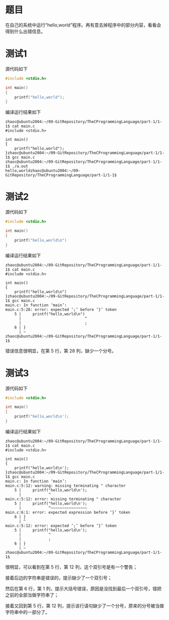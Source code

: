 # 题目

在自己的系统中运行“hello,world”程序。再有意去掉程序中的部分内容，看看会得到什么出错信息。


# 测试1

源代码如下

```c
#include <stdio.h>

int main()
{
    printf("hello,world");
}
```

编译运行结果如下

```shell
zhaoc@ubuntu2004:~/09-GitRepository/TheCProgrammingLanguage/part-1/1-1$ cat main.c 
#include <stdio.h>

int main()
{
    printf("hello,world");
}zhaoc@ubuntu2004:~/09-GitRepository/TheCProgrammingLanguage/part-1/1-1$ gcc main.c 
zhaoc@ubuntu2004:~/09-GitRepository/TheCProgrammingLanguage/part-1/1-1$ ./a.out 
hello,worldzhaoc@ubuntu2004:~/09-GitRepository/TheCProgrammingLanguage/part-1/1-1$
```

# 测试2

源代码如下

```c
#include <stdio.h>

int main()
{
    printf("hello,world\n")
}
```

编译运行结果如下

```shell
zhaoc@ubuntu2004:~/09-GitRepository/TheCProgrammingLanguage/part-1/1-1$ cat main.c 
#include <stdio.h>

int main()
{
    printf("hello,world\n")
}zhaoc@ubuntu2004:~/09-GitRepository/TheCProgrammingLanguage/part-1/1-1$ gcc main.c 
main.c: In function ‘main’:
main.c:5:28: error: expected ‘;’ before ‘}’ token
    5 |     printf("hello,world\n")
      |                            ^
      |                            ;
    6 | }
      | ~                           
zhaoc@ubuntu2004:~/09-GitRepository/TheCProgrammingLanguage/part-1/1-1$
```

错误信息很明显，在第 5 行，第 28 列，缺少一个分号。

# 测试3

源代码如下

```c
#include <stdio.h>

int main()
{
    printf("hello,world\n');
}
```

编译运行结果如下

```shell
zhaoc@ubuntu2004:~/09-GitRepository/TheCProgrammingLanguage/part-1/1-1$ cat main.c 
#include <stdio.h>

int main()
{
    printf("hello,world\n');
}zhaoc@ubuntu2004:~/09-GitRepository/TheCProgrammingLanguage/part-1/1-1$ gcc main.c 
main.c: In function ‘main’:
main.c:5:12: warning: missing terminating " character
    5 |     printf("hello,world\n');
      |            ^
main.c:5:12: error: missing terminating " character
    5 |     printf("hello,world\n');
      |            ^~~~~~~~~~~~~~~~~
main.c:6:1: error: expected expression before ‘}’ token
    6 | }
      | ^
main.c:5:12: error: expected ‘;’ before ‘}’ token
    5 |     printf("hello,world\n');
      |            ^
      |            ;
    6 | }
      | ~           
zhaoc@ubuntu2004:~/09-GitRepository/TheCProgrammingLanguage/part-1/1-1$
```

很明显，可以看到在第 5 行，第 12 列，这个双引号是有一个警告；

接着后边的字符串是错误的，提示缺少了一个双引号；

然后在第 6 行，第 1 列，提示大括号错误，原因是没找到最后一个双引号，错把之前的全部当做字符串了；

接着又回到第 5 行，第 12 列，提示该行语句缺少了一个分号，原来的分号被当做字符串中的一部分了。